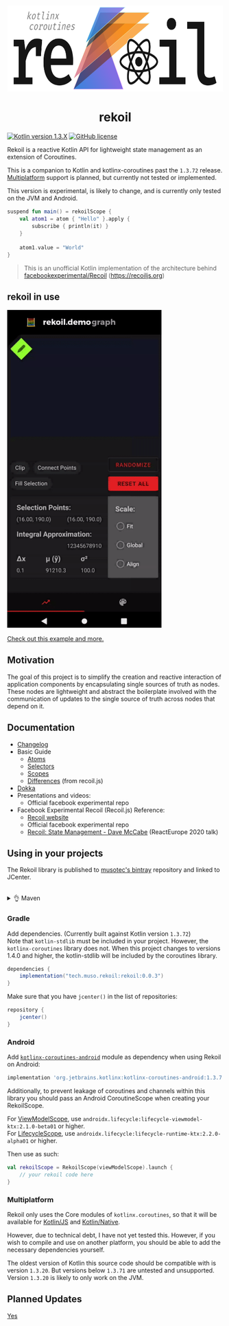 <p align="center">
    <img alt="oss image" src="docs/rekoil.svg" height="201px" width="672px">
</p>

<h1 align="center">rekoil</h1>

[![Kotlin version 1.3.X](https://img.shields.io/badge/kotlin-1.3.71-orange.svg?sytle=flat)](https://confluence.jetbrains.com/display/ALL/JetBrains+on+GitHub)
[![GitHub license](https://img.shields.io/badge/license-Apache%20License%202.0-blue.svg?style=flat)](https://www.apache.org/licenses/LICENSE-2.0)


Rekoil is a reactive Kotlin API for lightweight state management as an extension of Coroutines. 

This is a companion to Kotlin and kotlinx-coroutines past the `1.3.72` release. [Multiplatform](https://github.com/Kotlin/kotlinx.coroutines#multiplatform) support is planned, but currently not tested or implemented.

This version is experimental, is likely to change, and is currently only tested on the JVM and Android. 

```kotlin
suspend fun main() = rekoilScope {
    val atom1 = atom { "Hello" }.apply {
        subscribe { println(it) }
    }

    atom1.value = "World"
}
```

> This is an unofficial Kotlin implementation of the architecture behind [facebookexperimental/Recoil](https://github.com/facebookexperimental/Recoil) (https://recoiljs.org) 

## rekoil in use

[![Android Demo](preview.gif)](https://www.youtube.com/watch?v=qOR2nxB3C-k)

[Check out this example and more.](https://github.com/musotec/rekoil-examples/tree/master/rekoil-android-example)

## Motivation
The goal of this project is to simplify the creation and reactive interaction of application components
by encapsulating single sources of truth as nodes.\
These nodes are lightweight and abstract the boilerplate involved with the communication
of updates to the single source of truth across nodes that depend on it.

## Documentation

* [Changelog](CHANGELOG.md)
* Basic Guide
  * [Atoms](docs/atoms.md)
  * [Selectors](docs/selectors.md)
  * [Scopes](docs/scopes.md)
  * [Differences](docs/differences.md) (from recoil.js)
* [Dokka](docs/0.0.x/rekoil/index.md)
* Presentations and videos:
  * Official facebook experimental repo
* Facebook Experimental Recoil (Recoil.js) Reference:
  * [Recoil website](https://recoiljs.org/)
  * Official facebook experimental repo
  * [Recoil: State Management - Dave McCabe](https://youtu.be/_ISAA_Jt9kI) (ReactEurope 2020 talk)

## Using in your projects
The Rekoil library is published to [musotec's bintray](https://bintray.com/musotec/maven) repository and linked to JCenter.

<br />

<details>
<summary>👌 Maven</summary>
<p>

```xml
<dependency>
  <groupId>tech.muso.rekoil</groupId>
  <artifactId>rekoil</artifactId>
  <version>0.0.3</version>
</dependency>
```

</p>
</details>

### Gradle

Add dependencies. (Currently built against Kotlin version `1.3.72`) \
Note that `kotlin-stdlib` must be included in your project. However, the `kotlinx-coroutines` library does not.
When this project changes to versions 1.4.0 and higher, the kotlin-stdlib will be included by the coroutines library.

```groovy
dependencies {
    implementation("tech.muso.rekoil:rekoil:0.0.3")
}
```

Make sure that you have `jcenter()` in the list of repositories:
```groovy
repository {
    jcenter()
}
```

### Android

Add [`kotlinx-coroutines-android`](https://github.com/Kotlin/kotlinx.coroutines#android) module as dependency when using Rekoil on Android:
```groovy
implementation 'org.jetbrains.kotlinx:kotlinx-coroutines-android:1.3.7'
```

Additionally, to prevent leakage of coroutines and channels within this library 
you should pass an Android CoroutineScope when creating your RekoilScope.

For [ViewModelScope](https://developer.android.com/topic/libraries/architecture/coroutines#viewmodelscope),
use `androidx.lifecycle:lifecycle-viewmodel-ktx:2.1.0-beta01` or higher.\
For [LifecycleScope](https://developer.android.com/topic/libraries/architecture/coroutines#lifecyclescope),
use `androidx.lifecycle:lifecycle-runtime-ktx:2.2.0-alpha01` or higher.

Then use as such:
```kotlin
val rekoilScope = RekoilScope(viewModelScope).launch {
    // your rekoil code here
}
```

### Multiplatform

Rekoil only uses the Core modules of `kotlinx.coroutines`, so that it will be available for 
[Kotlin/JS](#js) and [Kotlin/Native](#native).

However, due to technical debt, I have not yet tested this. However, if you wish to compile and 
use on another platform, you should be able to add the necessary dependencies yourself.

The oldest version of Kotlin this source code should be compatible with is version `1.3.20`.
But versions below `1.3.71` are untested and unsupported. Version `1.3.20` is likely to only work on the JVM.

## Planned Updates

[Yes](docs/todo.md)